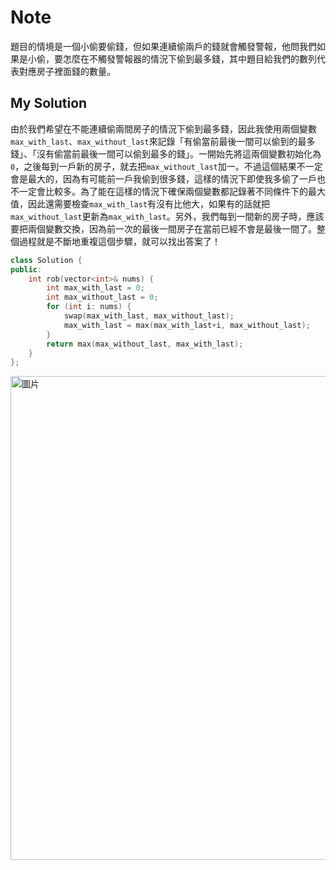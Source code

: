 # Note

題目的情境是一個小偷要偷錢，但如果連續偷兩戶的錢就會觸發警報，他問我們如果是小偷，要怎麼在不觸發警報器的情況下偷到最多錢，其中題目給我們的數列代表對應房子裡面錢的數量。

## My Solution

由於我們希望在不能連續偷兩間房子的情況下偷到最多錢，因此我使用兩個變數`max_with_last`、`max_without_last`來記錄「有偷當前最後一間可以偷到的最多錢」、「沒有偷當前最後一間可以偷到最多的錢」。一開始先將這兩個變數初始化為`0`，之後每到一戶新的房子，就去把`max_without_last`加一。不過這個結果不一定會是最大的，因為有可能前一戶我偷到很多錢，這樣的情況下即使我多偷了一戶也不一定會比較多。為了能在這樣的情況下確保兩個變數都記錄著不同條件下的最大值，因此還需要檢查`max_with_last`有沒有比他大，如果有的話就把`max_without_last`更新為`max_with_last`。另外，我們每到一間新的房子時，應該要把兩個變數交換，因為前一次的最後一間房子在當前已經不會是最後一間了。整個過程就是不斷地重複這個步驟，就可以找出答案了！

```cpp
class Solution {
public:
    int rob(vector<int>& nums) {
        int max_with_last = 0;
        int max_without_last = 0;
        for (int i: nums) {
            swap(max_with_last, max_without_last);
            max_with_last = max(max_with_last+i, max_without_last); 
        }
        return max(max_without_last, max_with_last);
    }
};
```

<img width="774" alt="圖片" src="https://user-images.githubusercontent.com/55487740/164679008-1c5c01de-8334-4c49-bc7d-2db384737778.png">
